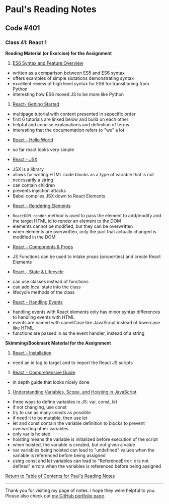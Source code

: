 # Paul's Reading Notes

## Code #401

### Class 41: React 1

**Reading Material (or Exercise) for the Assignment**
1. [ES6 Syntax and Feature Overview](https://www.taniarascia.com/es6-syntax-and-feature-overview/)
- written as a comparison between ES5 and ES6 syntax
- offers examples of simple siutations demonstrating syntax
- excellent review of high level syntax for ES6 for transitioning from Python
- interesting how ES6 moved JS to be more like Python


1. [React- Getting Started](https://reactjs.org/docs/getting-started.html)
- multipage tutorial with content presented in sepecific order
- first 6 tutorials are linked below and build on each other
- helpful and concise explanations and definition of terms
- interesting that the documentation refers to "we" a lot
* [React - Hello World](https://reactjs.org/docs/hello-world.html)
- so far react looks very simple
* [React - JSX](https://reactjs.org/docs/introducing-jsx.html)
- JSX is a library
- allows for writing HTML code blocks as a type of variable that is not necessarily a string
- can contain children
- prevents injection attacks
- Babel compiles JSX down to React Elements
* [React - Rendering Elements](https://reactjs.org/docs/rendering-elements.html)
- `ReactDOM.render` method is used to pass the element to add/modify and the target HTML id to render an element to the DOM
- elements cannot be modified, but they can be overwritten
- when elements are overwritten, only the part that actually changed is modified in the DOM
* [React - Components & Props](https://reactjs.org/docs/components-and-props.html)
- JS Functions can be used to intake *props* (properties) and create React Elements
* [React - State & Lifecycle](https://reactjs.org/docs/state-and-lifecycle.html)
- can use classes instead of functions
- can add local state into the class
- lifecycle methods of the class
* [React - Handling Events](https://reactjs.org/docs/handling-events.html)
- handling events with React elements only has minor syntax differences to handling events with HTML
- events are named with camelCase like JavaScript instead of lowercase like HTML
- functions are passed in as the event handler, instead of a string



**Skimming/Bookmark Material for the Assignment**
1. [React - Installation](https://reactjs.org/docs/create-a-new-react-app.html)
- need an id tag to target and to import the React JS scripts


1. [React - Comprehensive Guide](https://tylermcginnis.com/reactjs-tutorial-a-comprehensive-guide-to-building-apps-with-react/)
- in depth guide that looks nicely done


1. [Understanding Variables, Scope, and Hoisting in JavaScript](https://www.digitalocean.com/community/tutorials/understanding-variables-scope-hoisting-in-javascript)
- three ways to define variables in JS:  var, const, let
- if not changing, use const
- try to use as many consts as possible
- if need it to be mutable, then use let
- let and const contain the variable definition to blocks to prevent overwriting other variables
- only var is hoisted
- hoisting means the variable is initialized before execution of the script
- when hoisted, the variable is created, but not given a value
- var variables being hoisted can lead to "undefined" values when the variable is referenced before being assigned
- using const and let variables can lead to "ReferenceError: x is not defined" errors when the variables is referenced before being assigned



[Return to Table of Contents for Paul's Reading Notes](https://paul-leonard.github.io/reading-notes/ "Go back to find more notes!")



---



Thank you for visiting my page of notes.  I hope they were helpful to you.  Please also check out [my GitHub portfolio page](https://github.com/paul-leonard "Paul's GitHub Portfolio").